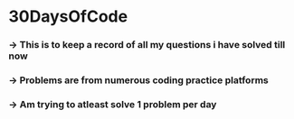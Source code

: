 # 30DaysOfCode
<h3>-> This is to keep a record of all my questions i have solved till now</h3>
<h3>-> Problems are from numerous coding practice platforms</h3>
<h3>-> Am trying to atleast solve 1 problem per day</h3>

